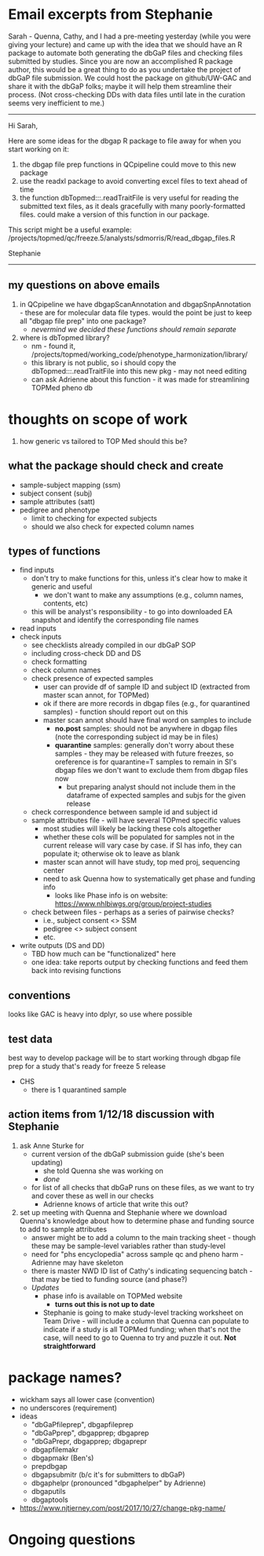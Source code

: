 # Email excerpts from Stephanie

Sarah - Quenna, Cathy, and I had a pre-meeting yesterday (while you were giving your lecture) and came up with the idea that we should have an R package to automate both generating the dbGaP files and checking files submitted by studies. Since you are now an accomplished R package author, this would be a great thing to do as you undertake the project of dbGaP file submission. We could host the package on github/UW-GAC and share it with the dbGaP folks; maybe it will help them streamline their process. (Not cross-checking DDs with data files until late in the curation seems very inefficient to me.)

---

Hi Sarah,

Here are some ideas for the dbgap R package to file away for when you start working on it:

1. the dbgap file prep functions in QCpipeline could move to this new package
2. use the readxl package to avoid converting excel files to text ahead of time
3. the function dbTopmed:::.readTraitFile is very useful for reading the submitted text files, as it deals gracefully with many poorly-formatted files. could make a version of this function in our package.

This script might be a useful example:
/projects/topmed/qc/freeze.5/analysts/sdmorris/R/read_dbgap_files.R

Stephanie

---

## my questions on above emails

1. in QCpipeline we have dbgapScanAnnotation and dbgapSnpAnnotation - these are for molecular data file types. would the point be just to keep all "dbgap file prep" into one package?
	- _nevermind we decided these functions should remain separate_
3. where is dbTopmed library?
	- nm - found it, /projects/topmed/working_code/phenotype_harmonization/library/
	- this library is not public, so i should copy the dbTopmed:::.readTraitFile into this new pkg - may not need editing
	- can ask Adrienne about this function - it was made for streamlining TOPMed pheno db

# thoughts on scope of work
1. how generic vs tailored to TOP Med should this be?

## what the package should check and create
- sample-subject mapping (ssm)
- subject consent (subj)
- sample attributes (satt)
- pedigree and phenotype
	- limit to checking for expected subjects
	- should we also check for expected column names

## types of functions
- find inputs 
	- don't try to make functions for this, unless it's clear how to make it generic and useful
		- we don't want to make any assumptions (e.g., column names, contents, etc)
	- this will be analyst's responsibility - to go into downloaded EA snapshot and identify the corresponding file names
- read inputs 
- check inputs
	- see checklists already compiled in our dbGaP SOP
	- including cross-check DD and DS
	- check formatting
	- check column names
	- check presence of expected samples
		- user can provide df of sample ID and subject ID (extracted from master scan annot, for TOPMed)
		- ok if there are more records in dbgap files (e.g., for quarantined samples) - function should report out on this
		- master scan annot should have final word on samples to include
			- __no.post__ samples: should not be anywhere in dbgap files (note the corresponding subject id may be in files)
			- __quarantine__ samples: generally don't worry about these samples - they may be released with future freezes, so oreference is for quarantine=T samples to remain in SI's dbgap files
			we don't want to exclude them from dbgap files now
				- but preparing analyst should not include them in the dataframe of expected samples and subjs for the given release
	- check correspondence between sample id and subject id
	- sample attributes file - will have several TOPmed specific values
		- most studies will likely be lacking these cols altogether
		- whether these cols will be populated for samples not in the current release will vary case by case. if SI has info, they can populate it; otherwise ok to leave as blank
		- master scan annot will have study, top med proj, sequencing center
		- need to ask Quenna how to systematically get phase and funding info
			- looks like Phase info is on website: https://www.nhlbiwgs.org/group/project-studies
	- check between files - perhaps as a series of pairwise checks?
		- i.e., subject consent <> SSM
		- pedigree <> subject consent
		- etc.
- write outputs (DS and DD)
	- TBD how much can be "functionalized" here
	- one idea: take reports output by checking functions and feed them back into revising functions

## conventions
looks like GAC is heavy into dplyr, so use where possible

## test data
best way to develop package will be to start working through dbgap file prep for a study that's ready for freeze 5 release
- CHS
	- there is 1 quarantined sample

## action items from 1/12/18 discussion with Stephanie
1. ask Anne Sturke for 
	- current version of the dbGaP submission guide (she's been updating)
		- she told Quenna she was working on
		- _done_
	- for list of all checks that dbGaP runs on these files, as we want to try and cover these as well in our checks
		- Adrienne knows of article that write this out?
2. set up meeting with Quenna and Stephanie where we download Quenna's knowledge about how to determine phase and funding source to add to sample attributes
	- answer might be to add a column to the main tracking sheet - though these may be sample-level variables rather than study-level
	- need for "phs encyclopedia" across sample qc and pheno harm - Adrienne may have skeleton
	- there is master NWD ID list of Cathy's indicating sequencing batch - that may be tied to funding source (and phase?)
	- _Updates_
		- phase info is available on TOPMed website
		    * __turns out this is not up to date__ 
		- Stephanie is going to make study-level tracking worksheet on Team Drive - will include a column that Quenna can populate to indicate if a study is all TOPMed funding; when that's not the case, will need to go to Quenna to try and puzzle it out. __Not straightforward__ 

# package names?
- wickham says all lower case (convention)
- no underscores (requirement)
- ideas
	- "dbGaPfileprep", dbgapfileprep
	- "dbGaPprep", dbgapprep; dbgaprep
	- "dbGaPrepr, dbgapprep; dbgaprepr
	- dbgapfilemakr
	- dbgapmakr (Ben's)
	- prepdbgap
	- dbgapsubmitr (b/c it's for submitters to dbGaP)
	- dbgaphelpr (pronounced "dbgaphelper" by Adrienne)
	- dbgaputils
	- dbgaptools
- https://www.njtierney.com/post/2017/10/27/change-pkg-name/
 
 
# Ongoing questions 

 


